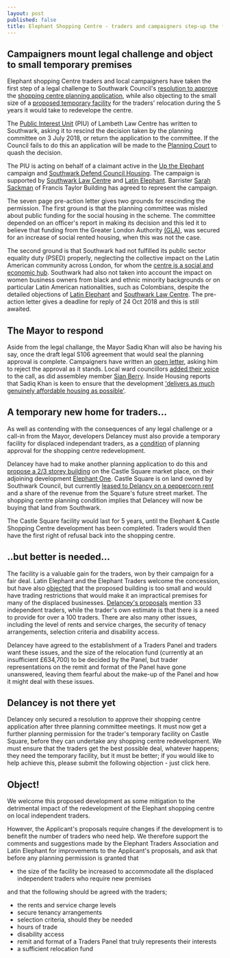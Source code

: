 ```yaml
---
layout: post
published: false
title: Elephant Shopping Centre - traders and campaigners step-up the fight
---
```


## Campaigners mount legal challenge and object to small temporary premises

Elephant shopping Centre traders and local campaigners have taken the first step of a legal challenge to Southwark Council's [resolution to approve](http://moderngov.southwark.gov.uk/mgAi.aspx?ID=49413) the [shopping centre planning application](https://planning.southwark.gov.uk/online-applications/simpleSearchResults.do?action=firstPage), while also objecting to the small size of a [proposed temporary facility](http://planbuild.southwark.gov.uk/documents/?GetDocument=%7b%7b%7b!hAV0cqN%2bsOq%2febuFpH0spQ%3d%3d!%7d%7d%7d) for the traders' relocation during the 5 years it would take to redevelope the centre.

The [Public Interest Unit](http://www.pilu.org.uk/paul-heron/) (PIU) of Lambeth Law Centre has written to Southwark, asking it to rescind the decision taken by the planning committee on 3 July 2018, or return the application to the committee.  If the Council fails to do this an application will be made to the [Planning Court](https://www.gov.uk/courts-tribunals/planning-court) to quash the decision. 

The PIU is acting on behalf of a claimant active in the [Up the Elephant](https://twitter.com/UpTheElephant_) campaign and [Southwark Defend Council Housing](https://www.facebook.com/southwarkdch/).  The campaign is supported by [Southwark Law Centre](http://www.southwarklawcentre.org.uk/index.php?option=com_content&view=article&id=71&Itemid=78) and [Latin Elephant](http://latinelephant.org/).  Barrister [Sarah Sackman](https://www.ftbchambers.co.uk/barristers/sarah-sackman) of Francis Taylor Building has agreed to represent the campaign.

The seven page pre-action letter gives two grounds for rescinding the permission. The first ground is that the planning committee was misled about public funding for the social housing in the scheme. The committee depended on an officer's report in making its decision and this led it to believe that funding from the Greater London Authority [(GLA)](https://www.london.gov.uk/), was secured for an increase of social rented housing, when this was not the case.

The second ground is that Southwark had not fulfilled its publIc sector equality duty (PSED) properly, neglecting the collective impact on the Latin American community across London, for whom the [centre is a social and economic hub](http://eprints.lse.ac.uk/90160/).  Southwark had also not taken into account the impact on women business owners from black and ethnic minority backgrounds or on particular Latin American nationalities, such as Colombians, despite the detailed objections of [Latin Elephant](http://latinelephant.org/update-on-ec-relocation-strategy-le-comments/) and [Southwark Law Centre](http://planbuild.southwark.gov.uk/documents/?GetDocument=%7b%7b%7b!%2b3vgsnFhgtxRNSSWoQ1w3w%3d%3d!%7d%7d%7d). The pre-action letter gives a deadline for reply of 24 Oct 2018 and this is still awaited.

## The Mayor to respond

Aside from the legal challange, the Mayor Sadiq Khan will also be having his say, once the draft legal S106 agreement that would seal the planning approval is complete.  Campaigners have written an [open letter](https://twitter.com/UpTheElephant_), asking him to reject the approval as it stands. Local ward councillors [added their voice](https://www.southwarknews.co.uk/news/ward-councillors-call-on-sadiq-khan-to-fix-moral-and-policy-failings-in-approved-elephant-and-castle-regeneration-plans/) to the call, as did assembley member [Sian Berry](www.southwarkgreenparty.org.uk/call_in_the_elephant_decision_says_sian).  Inside Housing reports that Sadiq Khan is keen to ensure that the development ['delivers as much genuinely affordable housing as possible'](https://www.insidehousing.co.uk/news/news/khan-keen-for-elephant--castle-development-to-deliver-affordable-housing-58462).

## A temporary new home for traders...

As well as contending with the consequences of any legal challenge or a call-in from the Mayor, developers Delancey must also provide a temporary facility for displaced independant traders, as a [condition](http://moderngov.southwark.gov.uk/mgAi.aspx?ID=49413) of planning approval for the shopping centre redevelopment.

Delancey have had to make another planning application to do  this and [propose a 2/3 storey building](http://planbuild.southwark.gov.uk/documents/?GetDocument=%7b%7b%7b!hAV0cqN%2bsOq%2febuFpH0spQ%3d%3d!%7d%7d%7d) on the Castle Square market place, on their adjoining development [Elephant One](http://35percent.org/tribeca-square/).  Castle Square is on  land owned by Southwark Council, but currently [leased to Delancy on a peppercorn rent](http://35percent.org/2016-06-26-restricted-access-elephant-park/) and a share of the revenue from the Square's future street market.  The shopping centre planning condition implies that Delancey will now be buying that land from Southwark.

The Castle Square facility would last for 5 years, until the Elephant & Castle Shopping Centre development has been completed. Traders would then have the first right of refusal back into the shopping centre.

## ..but better is needed...

The facility is a valuable gain for the traders, won by their campaign for a fair deal. Latin Elephant and the Elephant Traders welcome the concession, but have also [objected](https://planning.southwark.gov.uk/online-applications/applicationDetails.do?activeTab=neighbourComments&keyVal=_STHWR_DCAPR_9578882) that the proposed building is too small and would have trading restrictions that would make it an impractical premises for many of the displaced businesses. [Delancey's  proposals](http://planbuild.southwark.gov.uk/documents/?GetDocument=%7b%7b%7b!hAV0cqN%2bsOq%2febuFpH0spQ%3d%3d!%7d%7d%7d) mention 33 independent traders, while the trader's own estimate is that there is a need to provide for over a 100 traders. There are also many other issues, including the level of rents and service charges, the security of tenacy arrangements, selection criteria and disability access.

Delancey have agreed to the establishment of a Traders Panel and traders want these issues, and the size of the relocation fund (currently at an insufficient £634,700) to be decided by the Panel, but trader representations on the remit and format of the Panel have gone unanswered, leaving them fearful about the make-up of the Panel and how it might deal with these issues.

## Delancey is not there yet

Delancey only secured a resolution to approve their shopping centre application after three planning committee meetings.  It must now get a further planning permission for the trader's temporary facility on Castle Square, before they can undertake any shopping centre redevelopment.  We must ensure that the traders get the best possible deal, whatever happens; they need the temporary facility, but it must be better; if you would like to help achieve this, please submit the following objection - just click here. 

## Object!

We welcome this proposed development as some mitigation to the detrimental impact of the redevelopment of the Elephant shopping centre on local independent traders.

However, the Applicant's proposals require changes if the development is to benefit the number of traders who need help.
We therefore support the comments and suggestions made by the Elephant Traders Association and Latin Elephant for improvements to the Applicant's proposals, and ask that before any planning permission is granted that

-	the size of the facility be increased to accommodate all the displaced independent traders who require new premises

and that the following should be agreed with the traders;

-	the rents and service charge levels
-	secure tenancy arrangements
-	selection criteria, should they be needed 
-	hours of trade
-	disability access
- 	remit and format of a Traders Panel that truly represents their interests
-	a sufficient relocation fund

